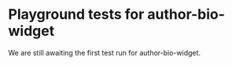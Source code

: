 # Playground tests for author-bio-widget
We are still awaiting the first test run for author-bio-widget.
